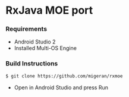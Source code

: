 # RxJava MOE port

### Requirements
- Android Studio 2
- Installed Multi-OS Engine

### Build Instructions
```sh
$ git clone https://github.com/migeran/rxmoe
```

* Open in Android Studio and press Run
